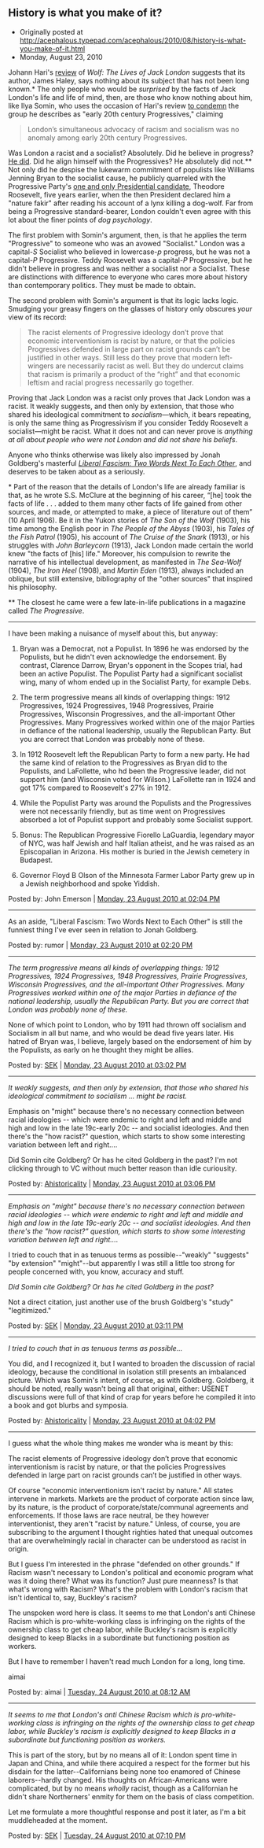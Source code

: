 ## History is what you make of it?

 * Originally posted at http://acephalous.typepad.com/acephalous/2010/08/history-is-what-you-make-of-it.html
 * Monday, August 23, 2010

Johann Hari's [review](http://www.slate.com/id/2261928/pagenum/all/) of _Wolf: The Lives of Jack London_ suggests that its author, James Haley, says nothing about its subject  that has not been long known.\*  The only people who would be _surprised_ by the facts of Jack London's life and life of mind, then, are those  who know nothing about him, like Ilya Somin, who uses the occasion of  Hari's review [to condemn](http://volokh.com/2010/08/17/jack-london-racist-progressive/) the group he describes as "early 20th century Progressives," claiming

> London’s simultaneous advocacy of racism and socialism was no anomaly among early 20th century Progressives.

Was London a racist and a socialist?  Absolutely.  Did he believe in progress?  [He did](http://acephalous.typepad.com/acephalous/accelerating-evolution-so.html).   Did he align himself with the Progressives?  He absolutely did not.\*\*   Not only did he despise the lukewarm commitment of populists like  Williams Jenning Bryan to the socialist cause, he publicly quarreled  with the Progressive Party's [one and only Presidential candidate](http://en.wikipedia.org/wiki/Progressive_Party_%28United_States,_1912%29),  Theodore Roosevelt, five years earlier, when the then President  declared him a "nature fakir" after reading his account of a lynx  killing a dog-wolf.  Far from being a Progressive standard-bearer,  London couldn't even agree with this lot about the finer points of _dog psychology_.

The first problem with Somin's argument, then, is that he applies  the term "Progressive" to someone who was an avowed "Socialist."  London  was a capital-_S_ Socialist who believed in lowercase-_p_ progress, but he was not a capital-_P_ Progressive.  Teddy Roosevelt was a capital-_P_ Progressive, but he didn't believe in progress and was neither a  socialist nor a Socialist.  These are distinctions with difference to  everyone who cares more about history than contemporary politics.  They  must be made to obtain.

The second problem with Somin's argument is that its logic lacks  logic.  Smudging your greasy fingers on the glasses of history only  obscures _your_ view of its record:

> The racist elements of Progressive ideology don’t prove  that economic interventionism is racist by nature, or that the policies  Progressives defended in large part on racist grounds can’t be justified  in other ways. Still less do they prove that modern left-wingers are  necessarily racist as well. But they do undercut claims that racism is  primarily a product of the “right” and that economic leftism and racial  progress necessarily go together.

Proving that Jack London was a racist only proves that Jack London  was a racist.  It weakly suggests, and then only by extension, that  those who shared his ideological commitment to _socialism_—which,  it bears repeating, is only the same thing as Progressivism if you  consider Teddy Roosevelt a socialist—might be racist.  What it does not  and can never prove is _anything at all about people who were not London and did not share his beliefs_.

Anyone who thinks otherwise was likely also impressed by Jonah Goldberg's masterful [_Liberal Fascism: Two Words Next To Each Other_](http://acephalous.typepad.com/acephalous/2007/12/i-recognize-i-c.html), and deserves to be taken about as a seriously.

\* Part of the reason that the details of London's life are already  familiar is that, as he wrote S.S. McClure at the beginning of his  career, “[he] took the facts of life . . . added to them many other  facts of life gained from other sources, and made, or attempted to make,  a piece of literature out of them” (10 April 1906).  Be it in the Yukon  stories of _The Son of the Wolf_ (1903), his time among the English poor in _The People of the Abyss_ (1903), his _Tales of the Fish Patrol_ (1905), his account of _The Cruise of the Snark_ (1913), or his struggles with _John Barleycorn_ (1913), Jack London made certain the world knew "the facts of [his]  life."  Moreover, his compulsion to rewrite the narrative of his  intellectual development, as manifested in _The Sea-Wolf_ (1904), _The Iron Heel_ (1908), and _Martin Eden_ (1913), always included an oblique, but still extensive, bibliography of the "other sources" that inspired his philosophy.

\*\* The closest he came were a few late-in-life publications in a magazine called _The Progressive_.

* * *

I have been making a nuisance of myself about this, but anyway:

1. Bryan was a Democrat, not a Populist. In 1896 he was endorsed by the Populists, but he didn't even acknowledge the endorsement. By contrast, Clarence Darrow, Bryan's opponent in the Scopes trial, had been an active Populist. The Populist Party had a significant socialist wing, many of whom ended up in the Socialist Party, for example Debs. 

2. The term progressive means all kinds of overlapping things: 1912 Progressives, 1924 Progressives, 1948 Progressives, Prairie Progressives, Wisconsin Progressives, and the all-important Other Progressives. Many Progressives worked within one of the major Parties in defiance of the national leadership, usually the Republican Party.  But you are correct that London was probably none of these. 

3. In 1912 Roosevelt left the Republican Party to form a new party. He had the same kind of relation to the Progressives as Bryan did to the Populists, and LaFollette, who hd been the Progressive leader, did not support him (and Wisconsin voted for Wilson.) LaFollette ran in 1924 and got 17% compared to Roosevelt's 27% in 1912.

4. While the Populist Party was around the Populists  and the Progressives were not necessarily friendly, but as time went on Progressives absorbed a lot of Populist support and probably some Socialist support. 

5. Bonus: The Republican Progressive Fiorello LaGuardia, legendary mayor of NYC, was half Jewish and half Italian atheist, and he was raised as an Episcopalian in Arizona. His mother  is buried in the Jewish cemetery in Budapest.

6. Governor Floyd B Olson of the Minnesota Farmer Labor Party grew up in a Jewish neighborhood and spoke Yiddish.

Posted by: John Emerson | [Monday, 23 August 2010 at 02:04 PM](http://acephalous.typepad.com/acephalous/2010/08/history-is-what-you-make-of-it.html?cid=6a00d8341c2df453ef01348669ab6b970c#comment-6a00d8341c2df453ef01348669ab6b970c)

* * *

As an aside, "Liberal Fascism: Two Words Next to Each Other" is still the funniest thing I've ever seen in relation to Jonah Goldberg.

Posted by: rumor | [Monday, 23 August 2010 at 02:20 PM](http://acephalous.typepad.com/acephalous/2010/08/history-is-what-you-make-of-it.html?cid=6a00d8341c2df453ef0133f345b96e970b#comment-6a00d8341c2df453ef0133f345b96e970b)

* * *

_The term progressive means all kinds of overlapping things: 1912 Progressives, 1924 Progressives, 1948 Progressives, Prairie Progressives, Wisconsin Progressives, and the all-important Other Progressives. Many Progressives worked within one of the major Parties in defiance of the national leadership, usually the Republican Party. But you are correct that London was probably none of these._ 

None of which point to London, who by 1911 had thrown off socialism and Socialism in all but name, and who would be dead five years later.  His hatred of Bryan was, I believe, largely based on the endorsement of him by the Populists, as early on he thought they might be allies.  

Posted by: [SEK](http://acephalous.typepad.com) | [Monday, 23 August 2010 at 03:02 PM](http://acephalous.typepad.com/acephalous/2010/08/history-is-what-you-make-of-it.html?cid=6a00d8341c2df453ef0134866a1dc6970c#comment-6a00d8341c2df453ef0134866a1dc6970c)

* * *

_It weakly suggests, and then only by extension, that those who shared his ideological commitment to socialism ... might be racist._

Emphasis on "might" because there's no necessary connection between racial ideologies -- which were endemic to right and left and middle and high and low in the late 19c-early 20c -- and socialist ideologies. And then there's the "how racist?" question, which starts to show some interesting variation between left and right....

Did Somin cite Goldberg? Or has he cited Goldberg in the past? I'm not clicking through to VC without much better reason than idle curiousity. 

Posted by: [Ahistoricality](http://ahistoricality.blogspot.com) | [Monday, 23 August 2010 at 03:06 PM](http://acephalous.typepad.com/acephalous/2010/08/history-is-what-you-make-of-it.html?cid=6a00d8341c2df453ef0134866a232c970c#comment-6a00d8341c2df453ef0134866a232c970c)

* * *

_Emphasis on "might" because there's no necessary connection between racial ideologies -- which were endemic to right and left and middle and high and low in the late 19c-early 20c -- and socialist ideologies. And then there's the "how racist?" question, which starts to show some interesting variation between left and right...._

I tried to couch that in as tenuous terms as possible--"weakly" "suggests" "by extension" "might"--but apparently I was still a little too strong for people concerned with, you know, accuracy and stuff.

_Did Somin cite Goldberg? Or has he cited Goldberg in the past?_

Not a direct citation, just another use of the brush Goldberg's "study" "legitimized."

Posted by: [SEK](http://acephalous.typepad.com) | [Monday, 23 August 2010 at 03:11 PM](http://acephalous.typepad.com/acephalous/2010/08/history-is-what-you-make-of-it.html?cid=6a00d8341c2df453ef0134866a28a2970c#comment-6a00d8341c2df453ef0134866a28a2970c)

* * *

_I tried to couch that in as tenuous terms as possible..._

You did, and I recognized it, but I wanted to broaden the discussion of racial ideology, because the conditional in isolation still presents an imbalanced picture. Which was Somin's intent, of course, as with Goldberg. Goldberg, it should be noted, really wasn't being all that original, either: USENET discussions were full of that kind of crap for years before he compiled it into a book and got blurbs and symposia.

Posted by: [Ahistoricality](http://ahistoricality.blogspot.com) | [Monday, 23 August 2010 at 04:02 PM](http://acephalous.typepad.com/acephalous/2010/08/history-is-what-you-make-of-it.html?cid=6a00d8341c2df453ef0133f3463939970b#comment-6a00d8341c2df453ef0133f3463939970b)

* * *

I guess what the whole thing makes me wonder wha is meant by this:

The racist elements of Progressive ideology don’t prove that economic interventionism is racist by nature, or that the policies Progressives defended in large part on racist grounds can’t be justified in other ways.

Of course "economic interventionism isn't racist by nature."  All states intervene in markets. Markets are the product of corporate action since law, by its nature, is the product of corporate/state/communal agreements and enforcements.  If those laws are race neutral, be they however interventionist, they aren't "racist by nature."  Unless, of course, you are subscribing to the argument I thought righties hated that unequal outcomes that are overwhelmingly racial in character can be understood as racist in origin.  

But I guess I'm interested in the phrase "defended on other grounds."  If Racism wasn't necessary to London's political and economic program what was it doing there?  What was its function?  Just pure meanness?  Is that what's wrong with Racism?  What's the problem with London's racism that isn't identical to, say, Buckley's racism?  

The unspoken word here is class.  It seems to me that London's  anti Chinese Racism which is pro-white-working class is infringing on the rights of the ownership class to get cheap labor, while Buckley's racism is explicitly designed to keep Blacks in a subordinate but functioning position as workers.

But I have to remember I haven't read much London for a long, long time.

aimai  

Posted by: aimai | [Tuesday, 24 August 2010 at 08:12 AM](http://acephalous.typepad.com/acephalous/2010/08/history-is-what-you-make-of-it.html?cid=6a00d8341c2df453ef0134866e2bbe970c#comment-6a00d8341c2df453ef0134866e2bbe970c)

* * *

 _It seems to me that London's anti Chinese Racism which is pro-white-working class is infringing on the rights of the ownership class to get cheap labor, while Buckley's racism is explicitly designed to keep Blacks in a subordinate but functioning position as workers._

This is part of the story, but by no means all of it: London spent time in Japan and China, and while there acquired a respect for the former but his disdain for the latter--Californians being none too enamored of Chinese laborers--hardly changed.  His thoughts on African-Americans were complicated, but by no means _wholly_ racist, though as a Californian he didn't share Northerners' enmity for them on the basis of class competition.

Let me formulate a more thoughtful response and post it later, as I'm a bit muddleheaded at the moment. 

Posted by: [SEK](http://acephalous.typepad.com) | [Tuesday, 24 August 2010 at 07:10 PM](http://acephalous.typepad.com/acephalous/2010/08/history-is-what-you-make-of-it.html?cid=6a00d8341c2df453ef0133f34ce768970b#comment-6a00d8341c2df453ef0133f34ce768970b)

